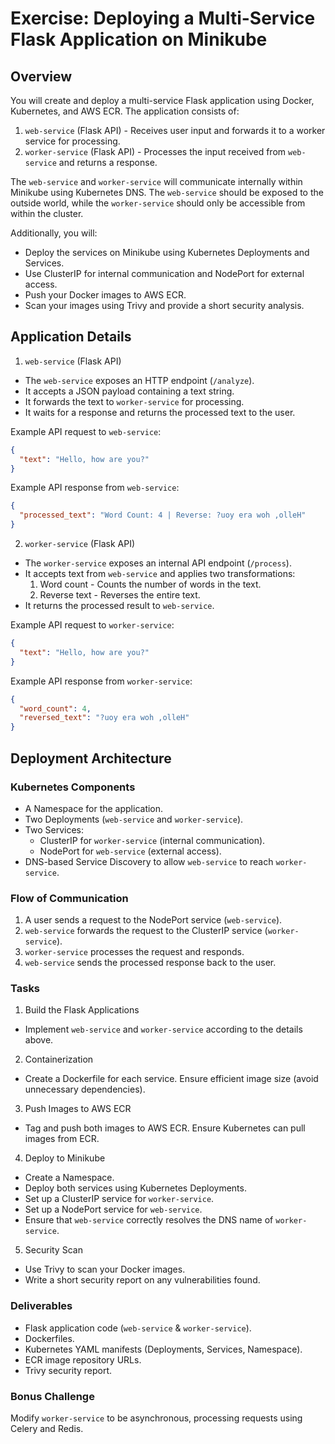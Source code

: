 # Exercise: Deploying a Multi-Service Flask Application on Minikube

## Overview

You will create and deploy a multi-service Flask application using Docker, Kubernetes, and AWS ECR.
The application consists of:

1. `web-service` (Flask API) - Receives user input and forwards it to a worker service for processing.
2. `worker-service` (Flask API) - Processes the input received from `web-service` and returns a response.

The `web-service` and `worker-service` will communicate internally within Minikube using Kubernetes DNS.
The `web-service` should be exposed to the outside world, while the `worker-service` should only be accessible from within the cluster.

Additionally, you will:

- Deploy the services on Minikube using Kubernetes Deployments and Services.
- Use ClusterIP for internal communication and NodePort for external access.
- Push your Docker images to AWS ECR.
- Scan your images using Trivy and provide a short security analysis.

## Application Details

1. `web-service` (Flask API)

- The `web-service` exposes an HTTP endpoint (`/analyze`).
- It accepts a JSON payload containing a text string.
- It forwards the text to `worker-service` for processing.
- It waits for a response and returns the processed text to the user.

Example API request to `web-service`:

```json
{
  "text": "Hello, how are you?"
}
```

Example API response from `web-service`:

```json
{
  "processed_text": "Word Count: 4 | Reverse: ?uoy era woh ,olleH"
}
```

2. `worker-service` (Flask API)

- The `worker-service` exposes an internal API endpoint (`/process`).
- It accepts text from `web-service` and applies two transformations:
  1. Word count - Counts the number of words in the text.
  2. Reverse text - Reverses the entire text.
- It returns the processed result to `web-service`.

Example API request to `worker-service`:

```json
{
  "text": "Hello, how are you?"
}
```

Example API response from `worker-service`:

```json
{
  "word_count": 4,
  "reversed_text": "?uoy era woh ,olleH"
}
```

## Deployment Architecture

### Kubernetes Components

- A Namespace for the application.
- Two Deployments (`web-service` and `worker-service`).
- Two Services:
  - ClusterIP for `worker-service` (internal communication).
  - NodePort for `web-service` (external access).
- DNS-based Service Discovery to allow `web-service` to reach `worker-service`.

### Flow of Communication

1. A user sends a request to the NodePort service (`web-service`).
2. `web-service` forwards the request to the ClusterIP service (`worker-service`).
3. `worker-service` processes the request and responds.
4. `web-service` sends the processed response back to the user.

### Tasks

1. Build the Flask Applications

- Implement `web-service` and `worker-service` according to the details above.

2. Containerization

- Create a Dockerfile for each service. Ensure efficient image size (avoid unnecessary dependencies).

3. Push Images to AWS ECR

- Tag and push both images to AWS ECR. Ensure Kubernetes can pull images from ECR.

4. Deploy to Minikube

- Create a Namespace.
- Deploy both services using Kubernetes Deployments.
- Set up a ClusterIP service for `worker-service`.
- Set up a NodePort service for `web-service`.
- Ensure that `web-service` correctly resolves the DNS name of `worker-service`.

5. Security Scan

- Use Trivy to scan your Docker images.
- Write a short security report on any vulnerabilities found.

### Deliverables

- Flask application code (`web-service` & `worker-service`).
- Dockerfiles.
- Kubernetes YAML manifests (Deployments, Services, Namespace).
- ECR image repository URLs.
- Trivy security report.

### Bonus Challenge

Modify `worker-service` to be asynchronous, processing requests using Celery and Redis.
